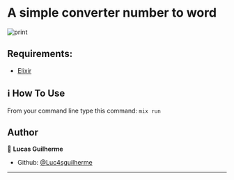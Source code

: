 # A simple converter number to word

![print](https://user-images.githubusercontent.com/29242243/193478750-32ee9764-1376-433f-b9c6-562a6a0f9ccd.png)

## Requirements:
-  [Elixir][elixir]

## :information_source: How To Use

From your command line type this command: `mix run`

## Author

👤 **Lucas Guilherme**

- Github: [@Luc4sguilherme](https://github.com/Luc4sguilherme)

---

[elixir]: https://elixir-lang.org/docs.html

